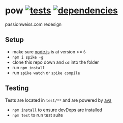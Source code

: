 # pow [![tests](https://travis-ci.org/wkentdag/pow.svg?branch=master)](https://travis-ci.org/wkentdag/pow) [![dependencies](https://david-dm.org/wkentdag/pow.svg)](https://david-dm.org/wkentdag/pow)

passionweiss.com redesign

## Setup

- make sure [node.js](http://nodejs.org) is at version >= `6`
- `npm i spike -g`
- clone this repo down and `cd` into the folder
- run `npm install`
- run `spike watch` or `spike compile`

## Testing
Tests are located in `test/**` and are powered by [ava](https://github.com/sindresorhus/ava)
- `npm install` to ensure devDeps are installed
- `npm test` to run test suite
